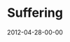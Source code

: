 ---
layout: message
category: message
series: "James: Putting Your Faith to Work"
title: "Suffering"
date: 2012-04-28-00-00
message_id: 724
---